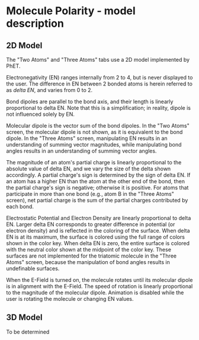 # Molecule Polarity - model description

## 2D Model

The "Two Atoms" and "Three Atoms" tabs use a 2D model implemented by PhET.

Electronegativity (EN) ranges internally from 2 to 4, but is never displayed to the user.
The difference in EN between 2 bonded atoms is herein referred to as _delta EN_,
and varies from 0 to 2.

Bond dipoles are parallel to the bond axis, and their length is linearly proportional
to delta EN. Note that this is a simplification; in reality, dipole is not influenced
solely by EN.

Molecular dipole is the vector sum of the bond dipoles. In the "Two Atoms" screen,
the molecular dipole is not shown, as it is equivalent to the bond dipole.
In the "Three Atoms" screen, manipulating EN results in an understanding of summing
vector magnitudes, while manipulating bond angles results in an understanding
of summing vector angles.

The magnitude of an atom's partial charge is linearly proportional to the absolute value
of delta EN, and we vary the size of the delta shown accordingly. A partial charge's sign
is determined by the sign of delta EN. If an atom has a higher EN than the atom at the other
end of the bond, then the partial charge's sign is negative; otherwise it is positive.
For atoms that participate in more than one bond (e.g., atom B in the "Three Atoms" screen),
net partial charge is the sum of the partial charges contributed by each bond.

Electrostatic Potential and Electron Density are linearly proportional to delta EN.
Larger delta EN corresponds to greater difference in potential (or electron density)
and is reflected in the coloring of the surface. When delta EN is at its maximum, the
surface is colored using the full range of colors shown in the color key.  When delta
EN is zero, the entire surface is colored with the neutral color shown at the midpoint
of the color key. These surfaces are not implemented for the triatomic molecule in
the "Three Atoms" screen, because the manipulation of bond angles results in undefinable surfaces.

When the E-Field is turned on, the molecule rotates until its molecular dipole
is in alignment with the E-Field. The speed of rotation is linearly proportional
to the magnitude of the molecular dipole. Animation is disabled while the user
is rotating the molecule or changing EN values.

## 3D Model

To be determined